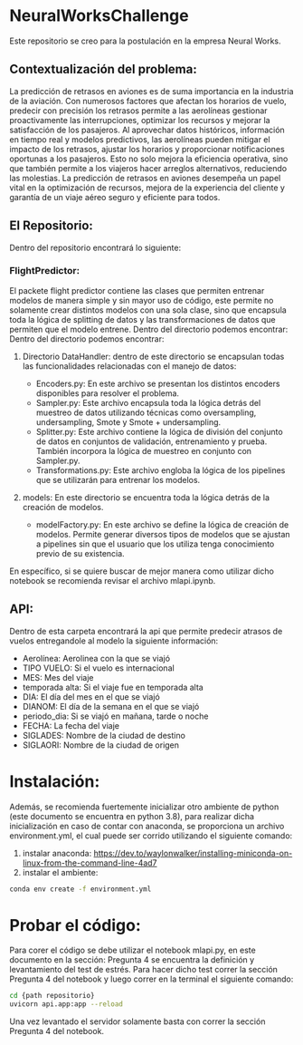# NeuralWorksChallenge
Este repositorio se creo para la postulación en la empresa Neural Works. 
## Contextualización del problema: 
La predicción de retrasos en aviones es de suma importancia en la industria de la aviación. Con numerosos factores que afectan los horarios de vuelo, predecir con precisión los retrasos permite a las aerolíneas gestionar proactivamente las interrupciones, optimizar los recursos y mejorar la satisfacción de los pasajeros. Al aprovechar datos históricos, información en tiempo real y modelos predictivos, las aerolíneas pueden mitigar el impacto de los retrasos, ajustar los horarios y proporcionar notificaciones oportunas a los pasajeros. Esto no solo mejora la eficiencia operativa, sino que también permite a los viajeros hacer arreglos alternativos, reduciendo las molestias. La predicción de retrasos en aviones desempeña un papel vital en la optimización de recursos, mejora de la experiencia del cliente y garantía de un viaje aéreo seguro y eficiente para todos.

## El Repositorio: 
Dentro del repositorio encontrará lo siguiente: 
### FlightPredictor: 
El packete flight predictor contiene las clases que permiten entrenar modelos de manera simple y sin mayor uso de código, este permite no solamente crear distintos modelos con una sola clase, sino que encapsula toda la lógica de splitting de datos y las transformaciones de datos que permiten que el modelo entrene. 
Dentro del directorio podemos encontrar: 
Dentro del directorio podemos encontrar:
1. Directorio DataHandler: dentro de este directorio se encapsulan todas las funcionalidades relacionadas con el manejo de datos:
    - Encoders.py: En este archivo se presentan los distintos encoders disponibles para resolver el problema.
    - Sampler.py: Este archivo encapsula toda la lógica detrás del muestreo de datos utilizando técnicas como oversampling, undersampling, Smote y Smote + undersampling.
    - Splitter.py: Este archivo contiene la lógica de división del conjunto de datos en conjuntos de validación, entrenamiento y prueba. También incorpora la lógica de muestreo en conjunto con Sampler.py.
    - Transformations.py: Este archivo engloba la lógica de los pipelines que se utilizarán para entrenar los modelos.

2. models: En este directorio se encuentra toda la lógica detrás de la creación de modelos.
    - modelFactory.py: En este archivo se define la lógica de creación de modelos. Permite generar diversos tipos de modelos que se ajustan a pipelines sin que el usuario que los utiliza tenga conocimiento previo de su existencia.

En específico, si se quiere buscar de mejor manera como utilizar dicho notebook se recomienda revisar el archivo mlapi.ipynb. 
## API: 
Dentro de esta carpeta encontrará la api que permite predecir atrasos de vuelos entregandole al modelo la siguiente información:
<ul>
  <li>Aerolínea: Aerolinea con la que se viajó <span id="aerolinea"></span></li>
  <li>TIPO VUELO: Si el vuelo es internacional<span id="tipo_vuelo"></span></li>
  <li>MES: Mes del viaje<span id="mes"></span></li>
  <li>temporada alta: Si el viaje fue en temporada alta <span id="temporada_alta"></span></li>
  <li>DIA: El día del mes en el que se viajó<span id="dia"></span></li>
  <li>DIANOM: El día de la semana en el que se viajó<span id="dianom"></span></li>
  <li>periodo_dia: Si se viajó en mañana, tarde o noche<span id="periodo_dia"></span></li>
  <li>FECHA: La fecha del viaje <span id="fecha"></span></li>
  <li>SIGLADES: Nombre de la ciudad de destino <span id="siglades"></span></li>
  <li>SIGLAORI: Nombre de la ciudad de origen<span id="siglaori"></span></li>
</ul>

# Instalación: 
Además, se recomienda fuertemente inicializar otro ambiente de python (este documento se encuentra en python 3.8), para realizar dicha inicialización en caso de contar con anaconda, se proporciona un archivo environment.yml, el cual puede ser corrido utilizando el siguiente comando: 

1. instalar anaconda: https://dev.to/waylonwalker/installing-miniconda-on-linux-from-the-command-line-4ad7
2. instalar el ambiente: 
```bash
conda env create -f environment.yml
```

# Probar el código: 
Para corer el código se debe utilizar el notebook mlapi.py, en este documento en la sección: Pregunta 4 se encuentra la definición y levantamiento del test de estrés. Para hacer dicho test correr la sección Pregunta 4 del notebook y luego correr en la terminal el siguiente comando: 
```bash
cd {path repositorio}
uvicorn api.app:app --reload
```
Una vez levantado el servidor solamente basta con correr la sección Pregunta 4 del notebook. 
